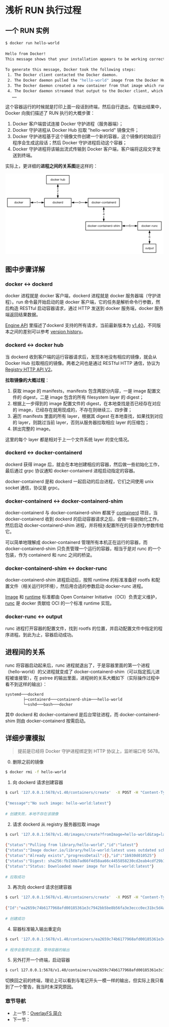 # 浅析 RUN 执行过程

## 一个 RUN 实例

```bash
$ docker run hello-world

Hello from Docker!
This message shows that your installation appears to be working correctly.

To generate this message, Docker took the following steps:
 1. The Docker client contacted the Docker daemon.
 2. The Docker daemon pulled the "hello-world" image from the Docker Hub. (amd64)
 3. The Docker daemon created a new container from that image which runs the executable that produces the output you are currently reading.
 4. The Docker daemon streamed that output to the Docker client, which sent it to your terminal.
   ……
```

这个容器运行的时候就是打印上面一段话到终端，然后自行退出。在输出结果中，Docker 向我们描述了 RUN 执行的大概步骤：

1. Docker 客户端尝试连接 Docker 守护进程（服务器端）；
2. Docker 守护进程从 Docker Hub 拉取 "hello-world" 镜像文件；
3. Docker 守护进程基于这个镜像文件创建一个新的容器，这个镜像的初始运行程序会生成这段话；然后 Docker 守护进程启动这个容器；
3. Docker 守护进程将该输出流式传输到 Docker 客户端，客户端将这段文字发送到终端。

实际上，更详细的**进程之间的关系图**是这样的：

![运行流程](../插图/run.png)

## 图中步骤详解

### docker ↔ dockerd

docker 进程就是 docker 客户端，dockerd 进程就是 docker 服务器端（守护进程）。run 命令最开始启动的是 docker 客户端，它的任务是解析命令行参数，然后构造 RESTful 启动容器请求，通过 HTTP 发送到 docker 服务端，docker 服务端返回结果数据。

[Engine API](https://docs.docker.com/engine/api/latest/) 里描述了dockerd 支持的所有请求，当前最新版本为 [v1.40](https://docs.docker.com/engine/api/v1.40/)，不同版本之间的差别可以参考 [version history](https://docs.docker.com/engine/api/version-history/)。

### dockerd ↔ docker hub

当 dockerd 收到客户端的运行容器请求后，发现本地没有相应的镜像，就会从 Docker Hub 拉取相应的镜像。两者之间也是通过 RESTful HTTP 通信，协议为 [Registry HTTP API V2](https://docs.docker.com/registry/spec/api/)。

**拉取镜像的大概过程**：

1. 获取 image 的 manifests，manifests 包含两部分内容，一是 image 配置文件的 digest，二是 image 包含的所有 filesystem layer 的 digest；
2. 根据上一步得到的 image 配置文件的 digest，在本地查找是否已经存在对应的 image，已经存在就用现成的，不存在则继续三、四步骤；
3. 遍历 manifests 里面的所有 layer，根据其 digest 在本地查找，如果找到对应的 layer，则跳过当前 layer，否则从服务器拉取相应 layer 的压缩包；
4. 拼出完整的 image。

这里的每个 layer 都是相对于上一个文件系统 layer 的变化情况。

### dockerd ↔ docker-containerd

dockerd 获得 image 后，就会在本地创建相应的容器，然后做一些初始化工作，最后通过 grpc 协议通知 docker-containerd 进程启动指定的容器。

docker-containerd 是和 dockerd 一起启动的后台进程，它们之间使用 unix socket 通信，协议是 grpc。

### docker-containerd ↔ docker-containerd-shim

docker-containerd 与 docker-containerd-shim 都属于 [containerd](https://github.com/containerd/containerd) 项目，当 docker-containerd 收到 dockerd 的启动容器请求之后，会做一些初始化工作，然后启动 docker-containerd-shim 进程，并将相关配置所在的目录作为参数传给它。

可以简单地理解成 docker-containerd 管理所有本机正在运行的容器，而 docker-containerd-shim 只负责管理一个运行的容器，相当于是对 runc 的一个包装，作为 containerd 和 runc 之间的桥梁。

### docker-containerd-shim ↔ docker-runc

docker-containerd-shim 进程启动后，按照 runtime 的标准准备好 rootfs 和配置文件（相关运行时环境），然后用合适的参数启动 docker-runc 进程。

[Image](https://github.com/opencontainers/image-spec) 和 [runtime](https://github.com/opencontainers/runtime-spec) 标准都由 Open Container Initiative（OCI）负责定义维护，[runc](https://github.com/opencontainers/runc) 是 docker 贡献给 OCI 的一个标准 runtime 实现。

### docker-runc ↔ output

runc 进程打开容器的配置文件，找到 rootfs 的位置，并启动配置文件中指定的程序进程。到此为止，容器启动成功。

## 进程间的关系

runc 将容器启动起来后，runc 进程就退出了，于是容器里面的第一个进程（hello-world）的父进程就变成了 docker-containerd-shim（可以指定孤儿进程被谁接管），在 pstree 的输出里面，进程树的关系大概如下（实际操作过程中看不到这样的输出）：

```
systemd───dockerd
        ├─containerd───containerd-shim───hello-world
        └─sshd───bash───docker
```

其中 dockerd 和 docker-containerd 是后台常驻进程，而 docker-containerd-shim 则由 docker-containerd 按需启动。

## 详细步骤模拟

> 提前是已经将 Docker 守护进程绑定到 HTTP 协议上，监听端口号 5678。

0. 删除之前的镜像

```bash
$ docker rmi -f hello-world
```

1. 向 dockerd 请求创建容器

```bash
$ curl '127.0.0.1:5678/v1.40/containers/create'  -X POST -H "Content-Type: application/json" -d '{"Image": "hello-world"}'

{"message":"No such image: hello-world:latest"}

# 创建失败，本地不存在该镜像
```

2. 请求 dockerd 从 registry 服务器拉取 image

```bash
$ curl '127.0.0.1:5678/v1.40/images/create?fromImage=hello-world&tag=latest' -X POST

{"status":"Pulling from library/hello-world","id":"latest"}
{"status":"Image docker.io/library/hello-world:latest uses outdated schema1 manifest format. Please upgrade to a schema2 image for better future compatibility. More information at https://docs.docker.com/registry/spec/deprecated-schema-v1/"}
{"status":"Already exists","progressDetail":{},"id":"1b930d010525"}
{"status":"Digest: sha256:fb158b7ad66f4d58aa66c4455858230cd2eab4cdf29b13e5c3628a6bfc2e9f05"}
{"status":"Status: Downloaded newer image for hello-world:latest"}

# 拉取成功
```

3. 再次向 dockerd 请求创建容器

```bash
$ curl '127.0.0.1:5678/v1.40/containers/create'  -X POST -H "Content-Type: application/json" -d '{"Image": "hello-world"}'

{"Id":"ea2659c74b6177968afd00185361e3c7942bb5be8b56fa3e3eccc0ec31bc5d4a","Warnings":[]}

# 创建成功
```

4. 容器标准输入输出重定向

```bash
$ curl '127.0.0.1:5678/v1.40/containers/ea2659c74b6177968afd00185361e3c7942bb5be8b56fa3e3eccc0ec31bc5d4a/attach?stderr=1&stdout=1&stream=1' -d '{"Connection": "Upgrade", "Upgrade":"tcp"}'

# 程序会暂停在这里，等待容器的输出
```

5. 另外打开一个终端，启动容器

```bash
$ curl 127.0.0.1:5678/v1.40/containers/ea2659c74b6177968afd00185361e3c7942bb5be8b56fa3e3eccc0ec31bc5d4a/start -X POST 
```

切换回之前的终端，理论上可以看到与笔记开头一模一样的输出，但实际上我只看到了一个警告，我当时未深究原因。

### 章节导航

- 上一节：[OverlayFS 简介](../原理/联合文件系统/OverlayFS.md)
- 下一节：
